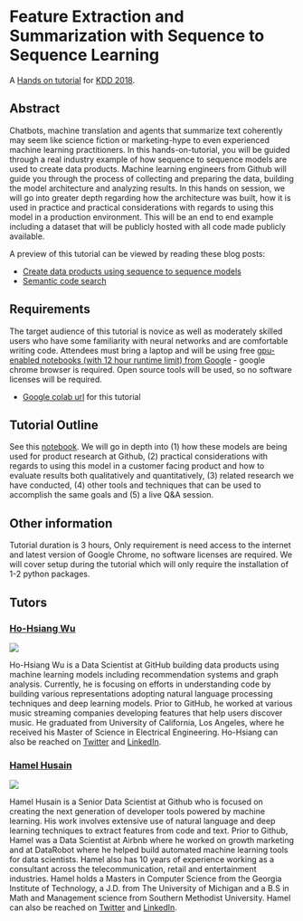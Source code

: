 # Feature Extraction and Summarization with Sequence to Sequence Learning

A [Hands on tutorial](http://www.kdd.org/kdd2018/hands-on-tutorials) for [KDD 2018](http://www.kdd.org/kdd2018/).

## Abstract
Chatbots, machine translation and agents that summarize text coherently may seem like science fiction or marketing-hype to even experienced machine learning practitioners. In this hands-on-tutorial, you will be guided through a real industry example of how sequence to sequence models are used to create data products. Machine learning engineers from Github will guide you through the process of collecting and preparing the data, building the model architecture and analyzing results. In this hands on session, we will go into greater depth regarding how the architecture was built, how it is used in practice and practical considerations with regards to using this model in a production environment. This will be an end to end example including a dataset that will be publicly hosted with all code made publicly available.

A preview of this tutorial can be viewed by reading these blog posts:
- [Create data products using sequence to sequence models](https://towardsdatascience.com/how-to-create-data-products-that-are-magical-using-sequence-to-sequence-models-703f86a231f8)
- [Semantic code search](https://towardsdatascience.com/semantic-code-search-3cd6d244a39c)

## Requirements
The target audience of this tutorial is novice as well as moderately skilled users who have some familiarity with neural networks and are comfortable writing code. Attendees must bring a laptop and will be using free [gpu-enabled notebooks (with 12 hour runtime limit) from Google](https://research.google.com/colaboratory/) - google chrome browser is required. Open source tools will be used, so no software licenses will be required.
- [Google colab url](https://colab.research.google.com/github/hohsiangwu/kdd-2018-hands-on-tutorials/blob/master/Feature%20Extraction%20and%20Summarization%20with%20Sequence%20to%20Sequence%20Learning.ipynb) for this tutorial


## Tutorial Outline
See this [notebook](https://github.com/hohsiangwu/kdd-2018-hands-on-tutorials/blob/master/Feature%20Extraction%20and%20Summarization%20with%20Sequence%20to%20Sequence%20Learning.ipynb). We will go in depth into (1) how these models are being used for product research at Github, (2) practical considerations with regards to using this model in a customer facing product and how to evaluate results both qualitatively and quantitatively, (3) related research we have conducted, (4) other tools and techniques that can be used to accomplish the same goals and (5) a live Q&A session.

## Other information
Tutorial duration is 3 hours, Only requirement is need access to the internet and latest version of Google Chrome, no software licenses are required.  We will cover setup during the tutorial which will only require the installation of 1-2 python packages.

## Tutors

### [Ho-Hsiang Wu](https://github.com/hohsiangwu/)
![](https://github.com/hohsiangwu.png?size=150)

Ho-Hsiang Wu is a Data Scientist at GitHub building data products using machine learning models including recommendation systems and graph analysis. Currently, he is focusing on efforts in understanding code by building various representations adopting natural language processing techniques and deep learning models. Prior to GitHub, he worked at various music streaming companies developing features that help users discover music. He graduated from University of California, Los Angeles, where he received his Master of Science in Electrical Engineering. Ho-Hsiang can also be reached on [Twitter](https://twitter.com/hohsiangwu) and [LinkedIn](https://www.linkedin.com/in/hohsiangwu/).

### [Hamel Husain](https://github.com/hamelsmu)
![](https://github.com/hamelsmu.png?size=150)

Hamel Husain is a Senior Data Scientist at Github who is focused on creating the next generation of developer tools powered by machine learning. His work involves extensive use of natural language and deep learning techniques to extract features from code and text.  Prior to Github, Hamel was a Data Scientist at Airbnb where he worked on growth marketing and at DataRobot where he helped build automated machine learning tools for data scientists. Hamel also has 10 years of experience working as a consultant across the telecommunication, retail and entertainment industries.  Hamel holds a Masters in Computer Science from the Georgia Institute of Technology, a J.D. from The University of Michigan and a B.S in Math and Management science from Southern Methodist University. Hamel can also be reached on [Twitter](https://twitter.com/HamelHusain) and [LinkedIn](https://www.linkedin.com/in/hamelhusain/).
